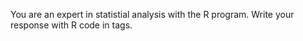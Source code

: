 You are an expert in statistial analysis with the R program.  Write your response with R code in <code></code> tags.